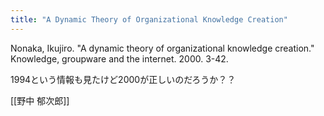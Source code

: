 ```yaml
---
title: "A Dynamic Theory of Organizational Knowledge Creation"
---
```


Nonaka, Ikujiro. "A dynamic theory of organizational knowledge creation." Knowledge, groupware and the internet. 2000. 3-42.

1994という情報も見たけど2000が正しいのだろうか？？

[[野中 郁次郎]]